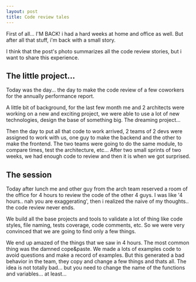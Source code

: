 ```yaml
---
layout: post
title: Code review tales
---
```


First of all... I'M BACK! i had a hard weeks at home and office as well. But after all that stuff, i'm back with a small story.

I think that the post's photo summarizes all the code review stories, but i want to share this experience.

## The little project...

Today was the day... the day to make the code review of a few coworkers for the annually performance report.

A little bit of background, for the last few month me and 2 architects were working on a new and exciting project, we were able to use a lot of new technologies, design the base of something big. The dreaming project...

Then the day to put all that code to work arrived, 2 teams of 2 devs were assigned to work with us, one guy to make the backend and the other to make the frontend. The two teams were going to do the same module, to compare times, test the architecture, etc...
After two small sprints of two weeks, we had enough code to review and then it is when we got surprised.

## The session

Today after lunch me and other guy from the arch team reserved a room of the office for 4 hours to review the code of the other 4 guys. I was like '4 hours.. nah you are exaggerating', then i realized the naive of my thoughts.. the code review never ends.

We build all the base projects and tools to validate a lot of thing like code styles, file naming, tests coverage, code comments, etc. So we were very convinced that we are going to find only a few things.   

We end up amazed of the things that we saw in 4 hours. The most common thing was the damned cope&paste. We made a lots of examples code to avoid questions and make a record of examples. 
But this generated a bad behavior in the team, they copy and change a few things and thats all. The idea is not totally bad... but you need to change the name of the functions and variables... at least...